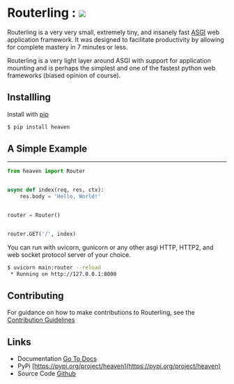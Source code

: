 # Routerling : <img src="https://img.shields.io/badge/coverage-95%25-green" />

Routerling is a very very small, extremely tiny, and insanely fast [ASGI](https://asgi.readthedocs.io) web application framework. It was designed to facilitate productivity by allowing for complete mastery in 7 minutes or less.

Routerling is a very light layer around ASGI with support for application mounting and is perhaps the simplest and one of the fastest python web frameworks (biased opinion of course).


## Installling
Install with [pip](https://pip.pypa.io/en/stable/getting-started/)
```sh
$ pip install heaven
```

## A Simple Example
<hr/>

```py
from heaven import Router


async def index(req, res, ctx):
    res.body = 'Hello, World!'


router = Router()


router.GET('/', index)
```

You can run with uvicorn, gunicorn or any other asgi HTTP, HTTP2, and web socket protocol server of your choice.
```sh
$ uvicorn main:router --reload
 * Running on http://127.0.0.1:8000
```


## Contributing

For guidance on how to make contributions to Routerling, see the [Contribution Guidelines](contributions.md)


## Links

- Documentation [Go To Docs](https://rayattack.github.io/heaven)
- PyPi [https://pypi.org/project/heaven](https://pypi.org/project/heaven)
- Source Code [Github](https://github.com/rayattack/heaven)
